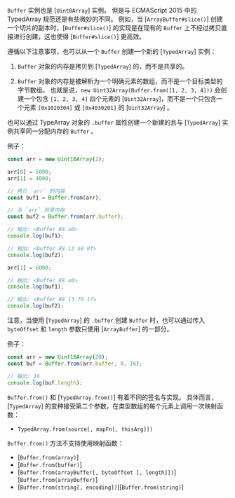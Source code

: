 <!-- YAML
changes:
  - version: v3.0.0
    pr-url: https://github.com/nodejs/node/pull/2002
    description: The `Buffer`s class now inherits from `Uint8Array`.
-->

`Buffer` 实例也是 [`Uint8Array`] 实例。
但是与 ECMAScript 2015 中的 TypedArray 规范还是有些微妙的不同。
例如，当 [`ArrayBuffer#slice()`] 创建一个切片的副本时，[`Buffer#slice()`] 的实现是在现有的 `Buffer` 上不经过拷贝直接进行创建，这也使得 [`Buffer#slice()`] 更高效。

遵循以下注意事项，也可以从一个 `Buffer` 创建一个新的 [`TypedArray`] 实例：

1. `Buffer` 对象的内存是拷贝到 [`TypedArray`] 的，而不是共享的。

2. `Buffer` 对象的内存是被解析为一个明确元素的数组，而不是一个目标类型的字节数组。
也就是说，`new Uint32Array(Buffer.from([1, 2, 3, 4]))` 会创建一个包含 `[1, 2, 3, 4]` 四个元素的 [`Uint32Array`]，而不是一个只包含一个元素 `[0x1020304]` 或 `[0x4030201]` 的 [`Uint32Array`] 。

也可以通过 TypeArray 对象的 `.buffer` 属性创建一个新建的且与 [`TypedArray`] 实例共享同一分配内存的 `Buffer` 。

例子：

```js
const arr = new Uint16Array(2);

arr[0] = 5000;
arr[1] = 4000;

// 拷贝 `arr` 的内容
const buf1 = Buffer.from(arr);

// 与 `arr` 共享内存
const buf2 = Buffer.from(arr.buffer);

// 输出: <Buffer 88 a0>
console.log(buf1);

// 输出: <Buffer 88 13 a0 0f>
console.log(buf2);

arr[1] = 6000;

// 输出: <Buffer 88 a0>
console.log(buf1);

// 输出: <Buffer 88 13 70 17>
console.log(buf2);
```

注意，当使用 [`TypedArray`] 的 `.buffer` 创建 `Buffer` 时，也可以通过传入 `byteOffset` 和 `length` 参数只使用 [`ArrayBuffer`] 的一部分。

例子：

```js
const arr = new Uint16Array(20);
const buf = Buffer.from(arr.buffer, 0, 16);

// 输出: 16
console.log(buf.length);
```

`Buffer.from()` 和 [`TypedArray.from()`] 有着不同的签名与实现。
具体而言，[`TypedArray`] 的变种接受第二个参数，在类型数组的每个元素上调用一次映射函数：

* `TypedArray.from(source[, mapFn[, thisArg]])`

`Buffer.from()` 方法不支持使用映射函数：

* [`Buffer.from(array)`]
* [`Buffer.from(buffer)`]
* [`Buffer.from(arrayBuffer[, byteOffset [, length]])`][`Buffer.from(arrayBuffer)`]
* [`Buffer.from(string[, encoding])`][`Buffer.from(string)`]

